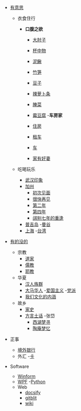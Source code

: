 <!-- * [首页](/)
* [指南](guide.md "The greatest guide in the world")
* [Blog](/blog/guide.md "BLOG GUIDE")
* [Card](/blog/card.md "BLOG GUIDE") -->
- [有意思](guide.md "The simplest guide in the world")
  - 衣食住行
    - **口腹之欲**
        - [大肘子](/blog/food/PigLeg.md)
        - [杯中物](/blog/food/杯中酒.md)
        - [泥鳅](/blog/food/泥鳅.md)
        - [竹笋](/blog/food/竹笋.md)
        - [豆子](/blog/food/豆子.md)
        - [辣萝卜条](/blog/food/辣萝卜条.md)
        - [腌菜](/blog/food/盎菜.md)
        - [霉豆腐](/blog/food/霉豆腐.md)
    -**车房家**
        - [住房](/blog/CarHouse/Apartment.md)
        - [租车](/blog/CarHouse/rentalCar.md)
        - [车](/blog/CarHouse/Wey.md)
    
        - [家有好妻](/blog/CarHouse/wife.md)
    
  - 吃喝玩乐
    - [武汉印象](/blog/Trip/Wuhan.md)
    - [加州](/blog/Trip/CA.md)
        - [初次见面](/blog/Trip/CA_1st.md)
        - [很快再见](/blog/Trip/CA_2nd.md)
        - [第二年](/blog/Trip/CA_3rd.md)
        - [第四年](/blog/Trip/CA_4th.md)
        - [阔别七年的重逢](/blog/Trip/CA_5th.md)
    - [普吉岛](/blog/trip/phuket.md)
    -[曼谷](/blog/Trip/Bangkok.md)
    - [上海](/blog/Trip/ShangHai.md)
    -[台湾](/blog/Trip/TaiPei.md)

- [有的没的](/blog/Nationality/guide.md)
  - 宗教
    - [道家](/blog/Nationality/Daoism.md)
    - [儒教](/blog/Nationality/Confucianism.md)
    - [耶教](/blog/Nationality/Christian.md)
  - 华夏
    - [汉人族群](/blog/Nationality/Hans.md)
    - [大马华人](/blog/Nationality/MalasiaHans.md)
    -[爱国主义](/blog/Nationality/Patriotism.md)
    -[党派](/blog/Nationality/Parties.md)
    - [我们文化的内涵](/blog/Nationality/ChinaCulture.md)
  - 故乡
    - [家史](/blog/Nationality/history.md)
    - [方言土话](/blog/Nationality/dialect.md)
  -张岱  
      - [西湖梦寻](/blog/Nationality/西湖梦寻.md)
      - [陶庵梦忆](/blog/Nationality/陶庵梦.md)

- 正事
  - [境外银行](/blog/Money/hsbc.md)
  - 外汇
    -[卡](/blog/Money/card.md) 

- Software
    - [Winform](/blog/software/dotNet/WFsystem.md)
    - [WPF](/blog/software/dotNet/WPF.md)
    -[Python](/blog/software/python/python.md)
    - Web
        - [docsify](/blog/software/Web/docsify.md)
        - [gitblit](/blog/software/web/gitblit.md)
        - [wiki](/blog/software/Web/wiki.md)